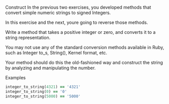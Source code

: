 Construct
In the previous two exercises, you developed methods that convert simple numeric strings
to signed Integers. 

In this exercise and the next, youre going to reverse those methods.

Write a method that takes a positive integer or zero, 
and converts it to a string representation.

You may not use any of the standard conversion methods available in Ruby, 
such as Integer to_s, String(), Kernel format, etc. 

Your method should do this the old-fashioned way and 
construct the string by analyzing and manipulating the number.

Examples
```ruby
integer_to_string(4321) == '4321'
integer_to_string(0) == '0'
integer_to_string(5000) == '5000'
```
